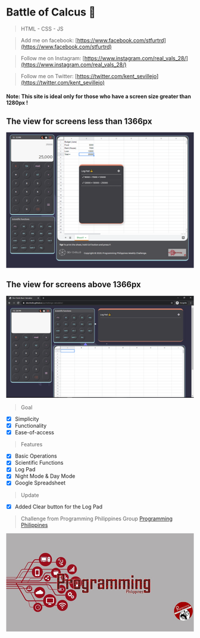 # Battle of Calcus :tada:
> HTML - CSS - JS

> Add me on facebook: 
[https://www.facebook.com/stfurtrd](https://www.facebook.com/stfurtrd)

> Follow me on Instagram: 
[https://www.instagram.com/real_vals_28/](https://www.instagram.com/real_vals_28/)

> Follow me on Twitter: 
[https://twitter.com/kent_sevillejo](https://twitter.com/kent_sevillejo)

#### Note: This site is ideal only for those who have a screen size greater than 1280px !
## The view for screens less than 1366px
![baner](./res/banner.png)

## The view for screens above 1366px
![baner](./res/bg2.png)

> Goal
- [x] Simplicity
- [x] Functionality
- [x] Ease-of-access

> Features
- [x] Basic Operations
- [x] Scientific Functions
- [x] Log Pad
- [x] Night Mode & Day Mode
- [x] Google Spreadsheet

> Update
- [x] Added Clear button for the Log Pad


> Challenge from Programming Philippines Group
[Programming Philippines](https://www.facebook.com/groups/649943542157470/)

![PP Logo](./res/pp.jpg)



